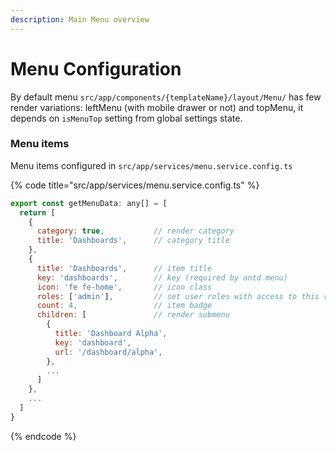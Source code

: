 ```yaml
---
description: Main Menu overview
---
```


# Menu Configuration

By default menu `src/app/components/{templateName}/layout/Menu/` has few render variations: leftMenu \(with mobile drawer or not\) and topMenu, it depends on `isMenuTop` setting from global settings state.

### Menu items

Menu items configured in `src/app/services/menu.service.config.ts`

{% code title="src/app/services/menu.service.config.ts" %}
```javascript
export const getMenuData: any[] = [
  return [
    {
      category: true,           // render category
      title: 'Dashboards',      // category title
    },
    {
      title: 'Dashboards',      // item title
      key: 'dashboards',        // key (required by antd menu)
      icon: 'fe fe-home',       // icon class
      roles: ['admin'],         // set user roles with access to this route
      count: 4,                 // item badge
      children: [               // render submenu
        {
          title: 'Dashboard Alpha',
          key: 'dashboard',
          url: '/dashboard/alpha',
        },
        ...
      ]
    },
    ...
  ]
}
```
{% endcode %}

